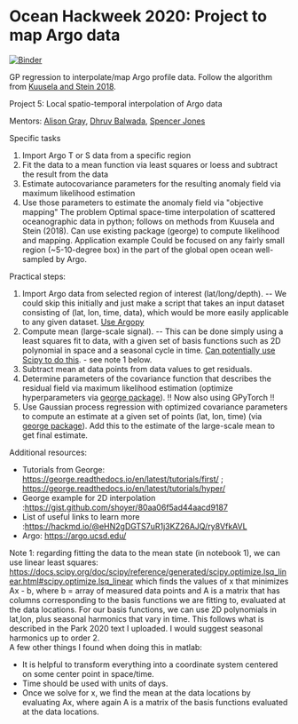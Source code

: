 # Ocean Hackweek 2020: Project to map Argo data

[![Binder](https://mybinder.org/badge_logo.svg)](https://mybinder.org/v2/gh/oceanhackweek/ohw20-proj-argo-mapping/master?urlpath=lab)

GP regression to interpolate/map Argo profile data. Follow the algorithm from [Kuusela and Stein 2018](https://royalsocietypublishing.org/doi/10.1098/rspa.2018.0400).

Project 5: Local spatio-temporal interpolation of Argo data

Mentors:
[Alison Gray](http://alisonrgray.com/), [Dhruv Balwada](https://github.com/dhruvbalwada/), [Spencer Jones](https://github.com/cspencerjones)

Specific tasks
1. Import Argo T or S data from a specific region
2. Fit the data to a mean function via least squares or loess and subtract the result from the data
3. Estimate autocovariance parameters for the resulting anomaly field via maximum likelihood estimation
4. Use those parameters to estimate the anomaly field via "objective mapping"
The problem
Optimal space-time interpolation of scattered oceanographic data in python; follows on methods from Kuusela and Stein (2018).  Can use existing package (george) to compute likelihood and mapping.
Application example
Could be focused on any fairly small region (~5-10-degree box) in the part of the global open ocean well-sampled by Argo. 

Practical steps:
1. Import Argo data from selected region of interest (lat/long/depth).
-- We could skip this initially and just make a script that takes an input dataset consisting of (lat, lon, time, data), which would be more easily applicable to any given dataset. [Use Argopy](https://argopy.readthedocs.io/en/latest/data_fetching.html)
2.  Compute mean (large-scale signal). 
-- This can be done simply using a least squares fit to data, with a given set of basis functions such as 2D polynomial in space and a seasonal cycle in time. [Can potentially use Scipy to do this](https://docs.scipy.org/doc/scipy/reference/generated/scipy.optimize.curve_fit.html). - see note 1 below.
3.  Subtract mean at data points from data values to get residuals.
4.  Determine parameters of the covariance function that describes the residual field via maximum likelihood estimation (optimize hyperparameters via [george package](https://george.readthedocs.io/en/latest/)). !! Now also using GPyTorch !! 
5.  Use Gaussian process regression with optimized covariance parameters to compute an estimate at a given set of points (lat, lon, time) (via [george package](https://george.readthedocs.io/en/latest/)). Add this to the estimate of the large-scale mean to get final estimate. 

Additional resources:
- Tutorials from George: https://george.readthedocs.io/en/latest/tutorials/first/ ; https://george.readthedocs.io/en/latest/tutorials/hyper/
- George example for 2D interpolation :https://gist.github.com/shoyer/80aa06f5ad44aacd9187 
- List of useful links to learn more :https://hackmd.io/@eHN2gDGTS7uR1j3KZ26AJQ/ry8VfkAVL
- Argo: https://argo.ucsd.edu/

Note 1: regarding fitting the data to the mean state (in notebook 1), we can use linear least squares: https://docs.scipy.org/doc/scipy/reference/generated/scipy.optimize.lsq_linear.html#scipy.optimize.lsq_linear which finds the values of x that minimizes Ax - b, where b = array of measured data points and A is a matrix that has columns corresponding to the basis functions we are fitting to, evaluated at the data locations. For our basis functions, we can use 2D polynomials in lat,lon, plus seasonal harmonics that vary in time.  This follows what is described in the Park 2020 text I uploaded.  I would suggest seasonal harmonics up to order 2.  
A few other things I found when doing this in matlab: 
- It is helpful to transform everything into a coordinate system centered on some center point in space/time.
- Time should be used with units of days.
- Once we solve for x, we find the mean at the data locations by evaluating Ax, where again A is a matrix of the basis functions evaluated at the data locations.
